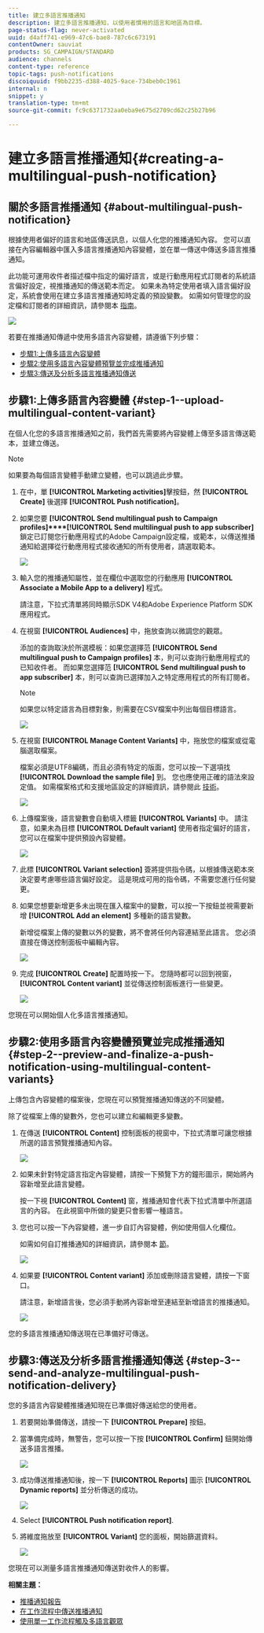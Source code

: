 ```yaml
---
title: 建立多語言推播通知
description: 建立多語言推播通知，以使用者慣用的語言和地區為目標。
page-status-flag: never-activated
uuid: d4aff741-e969-47c6-bae8-787c6c673191
contentOwner: sauviat
products: SG_CAMPAIGN/STANDARD
audience: channels
content-type: reference
topic-tags: push-notifications
discoiquuid: f9bb2235-d388-4025-9ace-734beb0c1961
internal: n
snippet: y
translation-type: tm+mt
source-git-commit: fc9c6371732aa0eba9e675d2709cd62c25b27b96

---
```



# 建立多語言推播通知{#creating-a-multilingual-push-notification}

## 關於多語言推播通知 {#about-multilingual-push-notification}

根據使用者偏好的語言和地區傳送訊息，以個人化您的推播通知內容。 您可以直接在內容編輯器中匯入多語言推播通知內容變體，並在單一傳送中傳送多語言推播通知。

此功能可運用收件者描述檔中指定的偏好語言，或是行動應用程式訂閱者的系統語言偏好設定，視推播通知的傳送範本而定。 如果未為特定使用者填入語言偏好設定，系統會使用在建立多語言推播通知時定義的預設變數。 如需如何管理您的設定檔和訂閱者的詳細資訊，請參閱本 [指南](../../audiences/using/about-profiles-and-audiences.md)。

![](assets/multivariant_push_1.png)

若要在推播通知傳遞中使用多語言內容變體，請遵循下列步驟：

* [步驟1:上傳多語言內容變體](#step-1--upload-multilingual-content-variant)
* [步驟2:使用多語言內容變體預覽並完成推播通知](#step-2--preview-and-finalize-a-push-notification-using-multilingual-content-variants)
* [步驟3:傳送及分析多語言推播通知傳送](#step-3--send-and-analyze-multilingual-push-notification-delivery)

## 步驟1:上傳多語言內容變體 {#step-1--upload-multilingual-content-variant}

在個人化您的多語言推播通知之前，我們首先需要將內容變體上傳至多語言傳送範本，並建立傳送。

>[!NOTE]
>
>如果要為每個語言變體手動建立變體，也可以跳過此步驟。

1. 在中，單 **[!UICONTROL Marketing activities]**&#x200B;擊按鈕，然 **[!UICONTROL Create]** 後選擇 **[!UICONTROL Push notification]**。
1. 如果您要 **[!UICONTROL Send multilingual push to Campaign profiles]****[!UICONTROL Send multilingual push to app subscriber]** 鎖定已訂閱您行動應用程式的Adobe Campaign設定檔，或範本，以傳送推播通知給選擇從行動應用程式接收通知的所有使用者，請選取範本。

   ![](assets/multivariant_push_2.png)

1. 輸入您的推播通知屬性，並在欄位中選取您的行動應用 **[!UICONTROL Associate a Mobile App to a delivery]** 程式。

   請注意，下拉式清單將同時顯示SDK V4和Adobe Experience Platform SDK應用程式。

1. 在視窗 **[!UICONTROL Audiences]** 中，拖放查詢以微調您的觀眾。

   添加的查詢取決於所選模板：如果您選擇范 **[!UICONTROL Send multilingual push to Campaign profiles]** 本，則可以查詢行動應用程式的已知收件者。 而如果您選擇范 **[!UICONTROL Send multilingual push to app subscriber]** 本，則可以查詢已選擇加入之特定應用程式的所有訂閱者。
   >[!NOTE]
   >
   >如果您以特定語言為目標對象，則需要在CSV檔案中列出每個目標語言。

   ![](assets/push_notif_audience.png)

1. 在視窗 **[!UICONTROL Manage Content Variants]** 中，拖放您的檔案或從電腦選取檔案。

   檔案必須是UTF8編碼，而且必須有特定的版面，您可以按一下選項找 **[!UICONTROL Download the sample file]** 到。 您也應使用正確的語法來設定值。 如需檔案格式和支援地區設定的詳細資訊，請參閱此 [技術](https://helpx.adobe.com/campaign/kb/acs-generate-csv-multilingual-push.html)。

   ![](assets/multivariant_push_4.png)

1. 上傳檔案後，語言變數會自動填入標籤 **[!UICONTROL Variants]** 中。 請注意，如果未為目標 **[!UICONTROL Default variant]** 使用者指定偏好的語言，您可以在檔案中提供預設內容變體。

   ![](assets/multivariant_push_5.png)

1. 此標 **[!UICONTROL Variant selection]** 簽將提供指令碼，以根據傳送範本來決定要考慮哪些語言偏好設定。 這是現成可用的指令碼，不需要您進行任何變更。
1. 如果您想要新增更多未出現在匯入檔案中的變數，可以按一下按鈕並視需要新增 **[!UICONTROL Add an element]** 多種新的語言變數。

   新增從檔案上傳的變數以外的變數，將不會將任何內容連結至此語言。 您必須直接在傳送控制面板中編輯內容。

   ![](assets/multivariant_push_6.png)

1. 完成 **[!UICONTROL Create]** 配置時按一下。 您隨時都可以回到視窗， **[!UICONTROL Content variant]** 並從傳送控制面板進行一些變更。

   ![](assets/multivariant_push_8.png)

您現在可以開始個人化多語言推播通知。

## 步驟2:使用多語言內容變體預覽並完成推播通知 {#step-2--preview-and-finalize-a-push-notification-using-multilingual-content-variants}

上傳包含內容變體的檔案後，您現在可以預覽推播通知傳送的不同變體。

除了從檔案上傳的變數外，您也可以建立和編輯更多變數。

1. 在傳送 **[!UICONTROL Content]** 控制面板的視窗中，下拉式清單可讓您根據所選的語言預覽推播通知內容。

   ![](assets/multivariant_push_7.png)

1. 如果未針對特定語言指定內容變體，請按一下預覽下方的鐘形圖示，開始將內容新增至此語言變體。

   按一下視 **[!UICONTROL Content]** 窗，推播通知會代表下拉式清單中所選語言的內容。 在此視窗中所做的變更只會影響一種語言。

1. 您也可以按一下內容變體，進一步自訂內容變體，例如使用個人化欄位。

   如需如何自訂推播通知的詳細資訊，請參閱本 [節](../../channels/using/customizing-a-push-notification.md)。

   ![](assets/multivariant_push_9.png)

1. 如果要 **[!UICONTROL Content variant]** 添加或刪除語言變體，請按一下窗口。

   請注意，新增語言後，您必須手動將內容新增至連結至新增語言的推播通知。

   ![](assets/multivariant_push_10.png)

您的多語言推播通知傳送現在已準備好可傳送。

## 步驟3:傳送及分析多語言推播通知傳送 {#step-3--send-and-analyze-multilingual-push-notification-delivery}

您的多語言內容變體推播通知現在已準備好傳送給您的使用者。

1. 若要開始準備傳送，請按一下 **[!UICONTROL Prepare]** 按鈕。
1. 當準備完成時，無警告，您可以按一下按 **[!UICONTROL Confirm]** 鈕開始傳送多語言推播。

   ![](assets/multivariant_push_12.png)

1. 成功傳送推播通知後，按一下 **[!UICONTROL Reports]** 圖示 **[!UICONTROL Dynamic reports]** 並分析傳送的成功。

   ![](assets/multivariant_push_13.png)

1. Select **[!UICONTROL Push notification report]**.
1. 將維度拖放至 **[!UICONTROL Variant]** 您的面板，開始篩選資料。

   ![](assets/multivariant_push_11.png)

您現在可以測量多語言推播通知傳送對收件人的影響。

**相關主題：**

* [推播通知報告](../../reporting/using/push-notification-report.md)
* [在工作流程中傳送推播通知](../../automating/using/push-notification-delivery.md)
* [使用單一工作流程觸及多語言觀眾](https://helpx.adobe.com/campaign/kb/simplify-campaign-management.html#Engageyourcustomersateverystep)
